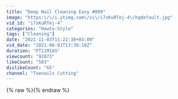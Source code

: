 ```yaml
---
title: "Deep Nail Cleaning Easy #009"
image: "https:\/\/i.ytimg.com\/vi\/i7sKuRTej-4\/hqdefault.jpg"
vid_id: "i7sKuRTej-4"
categories: "Howto-Style"
tags: ["Cleaning"]
date: "2021-11-03T11:22:30+03:00"
vid_date: "2021-06-01T13:30:16Z"
duration: "PT11M16S"
viewcount: "92873"
likeCount: "503"
dislikeCount: "65"
channel: "Toenails Cutting"
---
```

{% raw %}{% endraw %}
